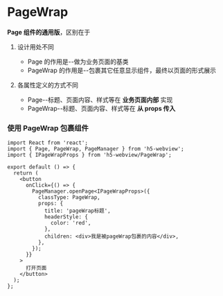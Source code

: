 # PageWrap

**Page 组件的通用版**，区别在于

1. 设计用处不同

   - Page 的作用是--做为业务页面的基类
   - PageWrap 的作用是--包裹其它任意显示组件，最终以页面的形式展示

2. 各属性定义的方式不同

   - Page--标题、页面内容、样式等在 **业务页面内部** 实现

   * PageWrap--标题、页面内容、样式等在 **从 props 传入**

### 使用 PageWrap 包裹组件

```tsx
import React from 'react';
import { Page, PageWrap, PageManager } from 'h5-webview';
import { IPageWrapProps } from 'h5-webview/PageWrap';

export default () => {
  return (
    <button
      onClick={() => {
        PageManager.openPage<IPageWrapProps>({
          classType: PageWrap,
          props: {
            title: 'pageWrap标题',
            headerStyle: {
              color: 'red',
            },
            children: <div>我是被pageWrap包裹的内容</div>,
          },
        });
      }}
    >
      打开页面
    </button>
  );
};
```
